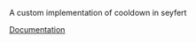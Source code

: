 A custom implementation of cooldown in seyfert

[Documentation](https://docs.seyfert.dev/recipes/cooldown)
